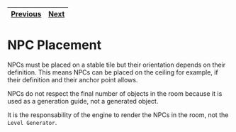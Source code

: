 | [Previous](items.md) | [Next](players.md) |
| -------------------- | ------------------ |

# NPC Placement

NPCs must be placed on a stable tile but their orientation depends on their definition. This means NPCs can be placed on the ceiling for example, if their definition and their anchor point allows.

NPCs do not respect the final number of objects in the room because it is used as a generation guide, not a generated object.

It is the responsability of the engine to render the NPCs in the room, not the `Level Generator`.

